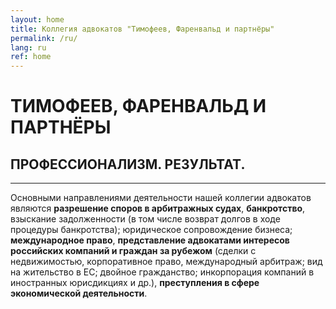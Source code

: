 ```yaml
---
layout: home
title: Коллегия адвокатов "Тимофеев, Фаренвальд и партнёры"
permalink: /ru/
lang: ru
ref: home
---
```


# ТИМОФЕЕВ, ФАРЕНВАЛЬД И ПАРТНЁРЫ

## ПРОФЕССИОНАЛИЗМ. РЕЗУЛЬТАТ.
---
Основными направлениями деятельности нашей коллегии адвокатов являются **разрешение споров в арбитражных судах**, **банкротство**, взыскание задолженности (в том числе возврат долгов в ходе процедуры банкротства); юридическое сопровождение бизнеса; **международное право**, **представление адвокатами интересов российских компаний и граждан за рубежом** (сделки с недвижимостью, корпоративное право, международный арбитраж; вид на жительство в ЕС; двойное гражданство; инкорпорация компаний в иностранных юрисдикциях и др.), **преступления в сфере экономической деятельности**.
